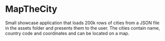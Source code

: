 # MapTheCity

Small showcase application that loads 200k rows of cities from a JSON file in the assets folder and presents them to the user.
The cities contain name, country code and coordinates and can be located on a map.
